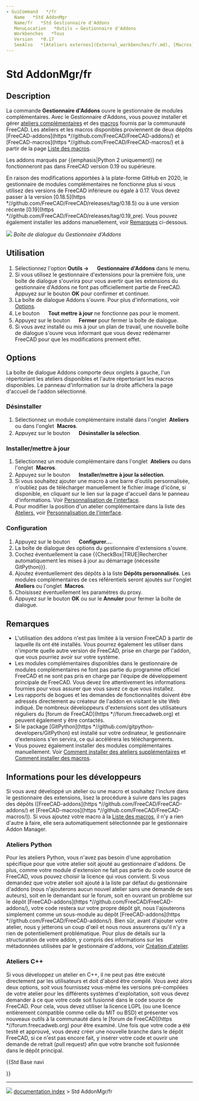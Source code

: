 ```yaml
---
- GuiCommand   */fr
   Name   *Std AddonMgr
   Name/fr   *Std Gestionnaire d'Addons 
   MenuLocation   *Outils → Gestionnaire d'Addons
   Workbenches   *Tous
   Version   *0.17
   SeeAlso   *[Ateliers externes](External_workbenches/fr.md), [Macros](Macros/fr.md)
---
```


# Std AddonMgr/fr

## Description

La commande **Gestionnaire d\'Addons** ouvre le gestionnaire de modules complémentaires. Avec le Gestionnaire d\'Addons, vous pouvez installer et gérer [ateliers complémentaires](external_workbenches/fr.md) et des [macros](macros/fr.md) fournis par la communauté FreeCAD. Les ateliers et les macros disponibles proviennent de deux dépôts [FreeCAD-addons](https   *//github.com/FreeCAD/FreeCAD-addons/) et [FreeCAD-macros](https   *//github.com/FreeCAD/FreeCAD-macros/) et à partir de la page [Liste des macros](Macros_recipes/fr.md).

Les addons marqués par {{emphasis|Python 2 uniquement}} ne fonctionneront pas dans FreeCAD version 0.19 ou supérieure.

En raison des modifications apportées à la plate-forme GitHub en 2020, le gestionnaire de modules complémentaires ne fonctionne plus si vous utilisez des versions de FreeCAD inférieure ou égale à 0.17. Vous devez passer à la version [0.18.5](https   *//github.com/FreeCAD/FreeCAD/releases/tag/0.18.5) ou à une version récente [0.19](https   *//github.com/FreeCAD/FreeCAD/releases/tag/0.19_pre). Vous pouvez également installer les addons manuellement, voir [Remarques](#Remarques.md) ci-dessous.

![](images/Std_AddonMgr_dialog.png ) 
*Boîte de dialogue du Gestionnaire d'Addons*

## Utilisation

1.  Sélectionnez l\'option **Outils → <img src="images/Std_AddonMgr.svg" width=16px> Gestionnaire d'Addons** dans le menu.
2.  Si vous utilisez le gestionnaire d\'extensions pour la première fois, une boîte de dialogue s\'ouvrira pour vous avertir que les extensions du gestionnaire d\'Addons ne font pas officiellement partie de FreeCAD. Appuyez sur le bouton **OK** pour confirmer et continuer.
3.  La boîte de dialogue Addons s\'ouvre. Pour plus d\'informations, voir [Options](#Options.md).
4.  Le bouton **<img src="images/Button_valid.svg" width=16px> Tout mettre à jour** ne fonctionne pas pour le moment.
5.  Appuyez sur le bouton **<img src="images/Process-stop.svg" width=16px> Fermer** pour fermer la boîte de dialogue.
6.  Si vous avez installé ou mis à jour un plan de travail, une nouvelle boîte de dialogue s\'ouvre vous informant que vous devez redémarrer FreeCAD pour que les modifications prennent effet.

## Options

La boîte de dialogue Addons comporte deux onglets à gauche, l\'un répertoriant les ateliers disponibles et l\'autre répertoriant les macros disponibles. Le panneau d\'information sur la droite affichera la page d\'accueil de l\'addon sélectionné.

### Désinstaller

1.  Sélectionnez un module complémentaire installé dans l\'onglet <img alt="" src=images/Folder.svg  style="width   *16px;"> **Ateliers** ou dans l\'onglet <img alt="" src=images/Applications-python.svg  style="width   *16px;"> **Macros**.
2.  Appuyez sur le bouton **<img src="images/Delete.svg" width=16px> Désinstaller la sélection**.

### Installer/mettre à jour 

1.  Sélectionnez un module complémentaire dans l\'onglet <img alt="" src=images/Folder.svg  style="width   *16px;"> **Ateliers** ou dans l\'onglet <img alt="" src=images/Applications-python.svg  style="width   *16px;"> **Macros**.
2.  Appuyez sur le bouton **<img src="images/Edit_OK.svg" width=16px> Installer/mettre à jour la sélection**.
3.  Si vous souhaitez ajouter une macro à une barre d\'outils personnalisée, n\'oubliez pas de télécharger manuellement le fichier image d\'icône, si disponible, en cliquant sur le lien sur la page d\'accueil dans le panneau d\'informations. Voir [Personnalisation de l\'interface](Interface_Customization/fr#Barre_d.27outils.md).
4.  Pour modifier la position d\'un atelier complémentaire dans la liste des [Ateliers](Std_Workbench/fr.md), voir [Personnalisation de l\'interface](Interface_Customization/fr#Ateliers.md).

### Configuration

1.  Appuyez sur le bouton **<img src="images/Preferences-general.svg" width=16px> Configurer...**.
2.  La boîte de dialogue des options du gestionnaire d\'extensions s\'ouvre.
3.  Cochez éventuellement la case {{CheckBox|TRUE|Rechercher automatiquement les mises à jour au démarrage (nécessite GitPython)}}.
4.  Ajoutez éventuellement des dépôts à la liste **Dépôts personnalisés**. Les modules complémentaires de ces référentiels seront ajoutés sur l\'onglet <img alt="" src=images/Folder.svg  style="width   *16px;"> **Ateliers** ou l\'onglet <img alt="" src=images/Applications-python.svg  style="width   *16px;"> **Macros**.
5.  Choisissez éventuellement les paramètres du proxy.
6.  Appuyez sur le bouton **OK** ou sur le **Annuler** pour fermer la boîte de dialogue.

## Remarques

-   L\'utilisation des addons n\'est pas limitée à la version FreeCAD à partir de laquelle ils ont été installés. Vous pourrez également les utiliser dans n\'importe quelle autre version de FreeCAD, prise en charge par l\'addon, que vous pourriez avoir sur votre système.
-   Les modules complémentaires disponibles dans le gestionnaire de modules complémentaires ne font pas partie du programme officiel FreeCAD et ne sont pas pris en charge par l\'équipe de développement principale de FreeCAD. Vous devez lire attentivement les informations fournies pour vous assurer que vous savez ce que vous installez.
-   Les rapports de bogues et les demandes de fonctionnalités doivent être adressés directement au créateur de l\'addon en visitant le site Web indiqué. De nombreux développeurs d\'extensions sont des utilisateurs réguliers du [forum de FreeCAD](https   *//forum.freecadweb.org) et peuvent également y être contactés.
-   Si le package [GitPython](https   *//github.com/gitpython-developers/GitPython) est installé sur votre ordinateur, le gestionnaire d\'extensions s\'en servira, ce qui accélérera les téléchargements.
-   Vous pouvez également installer des modules complémentaires manuellement. Voir [Comment installer des ateliers supplémentaires](How_to_install_additional_workbenches/fr.md) et [Comment installer des macros](How_to_install_macros/fr.md).

## Informations pour les développeurs 

Si vous avez développé un atelier ou une macro et souhaitez l\'inclure dans le gestionnaire des extensions, lisez la procédure à suivre dans les pages des dépôts ([FreeCAD-addons](https   *//github.com/FreeCAD/FreeCAD-addons/) et [FreeCAD-macros](https   *//github.com/FreeCAD/FreeCAD-macros/)). Si vous ajoutez votre macro à la [Liste des macros](Macros_recipes/fr.md), il n\'y a rien d\'autre à faire, elle sera automatiquement sélectionnée par le gestionnaire Addon Manager.

### Ateliers Python 

Pour les ateliers Python, vous n\'avez pas besoin d\'une approbation spécifique pour que votre atelier soit ajouté au gestionnaire d\'addons. De plus, comme votre module d\'extension ne fait pas partie du code source de FreeCAD, vous pouvez choisir la licence qui vous convient. Si vous demandez que votre atelier soit ajouté à la liste par défaut du gestionnaire d\'addons (nous n\'ajouterons aucun nouvel atelier sans une demande de ses auteurs), soit en le demandant sur le forum, soit en ouvrant un problème sur le dépôt [FreeCAD-addons](https   *//github.com/FreeCAD/FreeCAD-addons/), votre code restera sur votre propre dépôt git, nous l\'ajouterons simplement comme un sous-module au dépôt [FreeCAD-addons](https   *//github.com/FreeCAD/FreeCAD-addons/). Bien sûr, avant d\'ajouter votre atelier, nous y jetterons un coup d\'œil et nous nous assurerons qu\'il n\'y a rien de potentiellement problématique. Pour plus de détails sur la structuration de votre addon, y compris des informations sur les métadonnées utilisées par le gestionnaire d\'addons, voir [Création d\'atelier](Workbench_creation/fr.md).

### Ateliers C++ 

Si vous développez un atelier en C++, il ne peut pas être exécuté directement par les utilisateurs et doit d\'abord être compilé. Vous avez alors deux options, soit vous fournissez vous-même les versions pré-compilées de votre atelier pour les différents systèmes d\'exploitation, soit vous devez demander à ce que votre code soit fusionné dans le code source de FreeCAD. Pour cela, vous devez utiliser la licence LGPL (ou une licence entièrement compatible comme celle du MIT ou BSD) et présenter vos nouveaux outils à la communauté dans le [forum de FreeCAD](https   *//forum.freecadweb.org) pour être examiné. Une fois que votre code a été testé et approuvé, vous devez créer une nouvelle branche dans le dépôt FreeCAD, si ce n'est pas encore fait, y insérer votre code et ouvrir une demande de retrait (pull request) afin que votre branche soit fusionnée dans le dépôt principal.





{{Std Base navi

}}



---
![](images/Right_arrow.png) [documentation index](../README.md) > Std AddonMgr/fr
